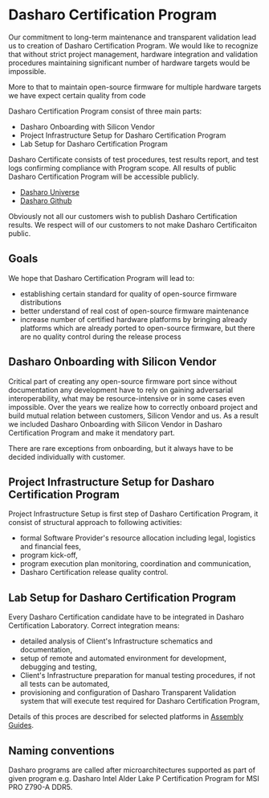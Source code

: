 # Dasharo Certification Program

Our commitment to long-term maintenance and transparent validation lead us to
creation of Dasharo Certification Program. We would like to recognize that
without strict project management, hardware integration and validation
procedures maintaining significant number of hardware targets would be
impossible.

More to that to maintain open-source firmware for multiple hardware targets we
have expect certain quality from code

Dasharo Certification Program consist of three main parts:

* Dasharo Onboarding with Silicon Vendor
* Project Infrastructure Setup for Dasharo Certification Program
* Lab Setup for Dasharo Certification Program

Dasharo Certificate consists of test procedures, test results report, and test
logs confirming compliance with Program scope. All results of public Dasharo
Certification Program will be accessible publicly.

* [Dasharo Universe](https://docs.dasharo.com)
* [Dasharo Github](https://github.com/Dasharo)

Obviously not all our customers wish to publish Dasharo Certification results.
We respect will of our customers to not make Dasharo Certificaiton public.

## Goals

We hope that Dasharo Certification Program will lead to:

* establishing certain standard for quality of open-source firmware distributions
* better understand of real cost of open-source firmware maintenance
* increase number of certified hardware platforms by bringing already
  platforms which are already ported to open-source firmware, but there are no
  quality control during the release process

## Dasharo Onboarding with Silicon Vendor

Critical part of creating any open-source firmware port since without
documentation any development have to rely on gaining adversarial
interoperability, what may be resource-intensive or in some cases even
impossible. Over the years we realize how to correctly onboard project and
build mutual relation between customers, Silicon Vendor and us. As a result we
included Dasharo Onboarding with Silicon Vendor in Dasharo Certification
Program and make it mendatory part.

There are rare exceptions from onboarding, but it always have to be decided
individually with customer.

## Project Infrastructure Setup for Dasharo Certification Program

Project Infrastructure Setup is first step of Dasharo Certification Program, it
consist of structural approach to following activities:

* formal Software Provider's resource allocation including legal, logistics and
  financial fees,
* program kick-off,
* program execution plan monitoring, coordination and communication,
* Dasharo Certification release quality control.

## Lab Setup for Dasharo Certification Program

Every Dasharo Certification candidate have to be integrated in Dasharo
Certification Laboratory. Correct integration means:
* detailed analysis of Client's Infrastructure schematics and documentation,
* setup of remote and automated environment for development, debugging and testing,
* Client's Infrastructure preparation for manual testing procedures, if not all
  tests can be automated,
* provisioning and configuration of Dasharo Transparent Validation system that
  will execute test required for Dasharo Certification Program,

Details of this proces are described for selected platforms in [Assembly Guides]().
<!--
## Limitations

Dasharo is registered trademark of 3mdeb Sp. z o.o. Poland-based limited
liability company. Only OEMs and communities, which obtained Dasharo
Certification are allowed to use Dasharo logo for open-source firmware
promotion.
-->

## Naming conventions

Dasharo programs are called after microarchitectures supported as part of given
program e.g. Dasharo Intel Alder Lake P Certification Program for MSI PRO
Z790-A DDR5.
